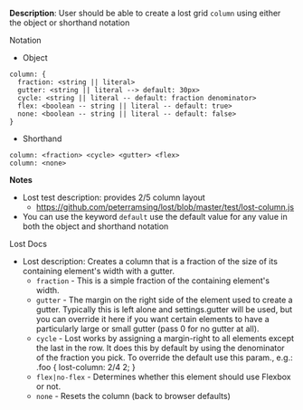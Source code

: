 __Description__: User should be able to create a lost grid `column` using either the object or shorthand notation

Notation
- Object
```
column: {
  fraction: <string || literal>
  gutter: <string || literal --> default: 30px>
  cycle: <string || literal -- default: fraction denominator>
  flex: <boolean -- string || literal -- default: true>
  none: <boolean -- string || literal -- default: false>
}
```
- Shorthand
```
column: <fraction> <cycle> <gutter> <flex>
column: <none>
```

__Notes__

- Lost test description: provides 2/5 column layout
    + https://github.com/peterramsing/lost/blob/master/test/lost-column.js
- You can use the keyword `default` use the default value for any value in both the object and shorthand notation

Lost Docs
- Lost description: Creates a column that is a fraction of the size of its containing element's width with a gutter.
    + `fraction` - This is a simple fraction of the containing element's width.
    + `gutter` - The margin on the right side of the element used to create a gutter. Typically this is left alone and settings.gutter will be used, but you can override it here if you want certain elements to have a particularly large or small gutter (pass 0 for no gutter at all).
    + `cycle` - Lost works by assigning a margin-right to all elements except the last in the row. It does this by default by using the denominator of the fraction you pick. To override the default use this param., e.g.: .foo { lost-column: 2/4 2; }
    + `flex|no-flex` - Determines whether this element should use Flexbox or not.
    + `none` - Resets the column (back to browser defaults)